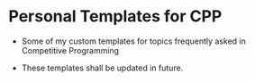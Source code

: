 # Personal Templates for CPP

- Some of my custom templates for topics frequently asked in Competitive Programming

- These templates shall be updated in future.